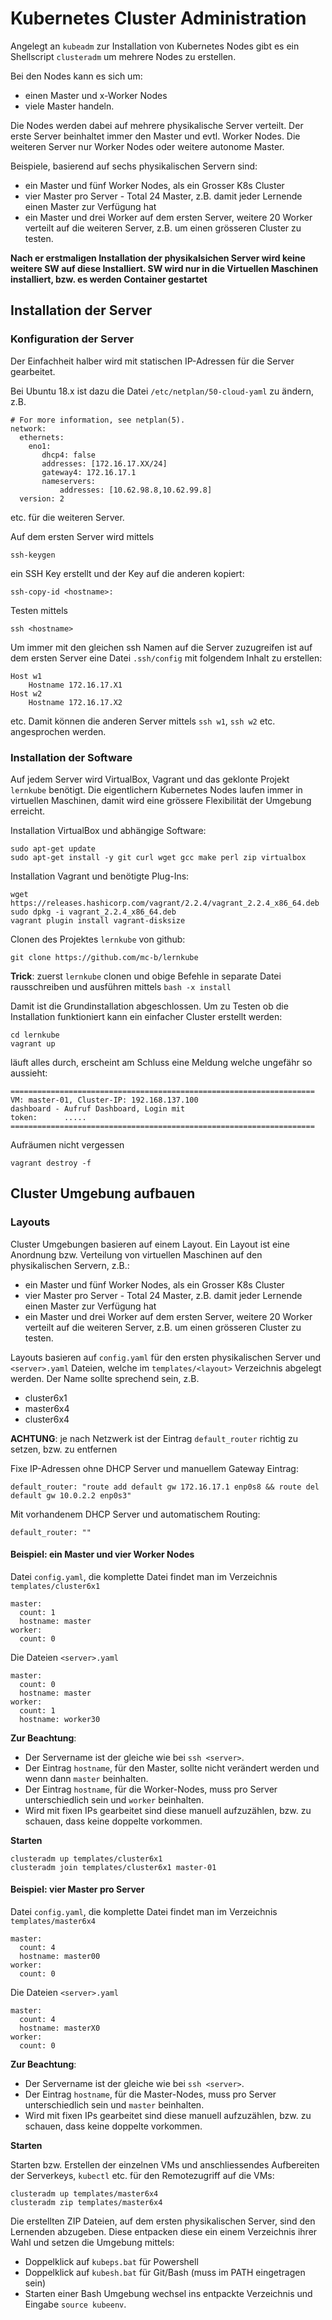 Kubernetes Cluster Administration
=================================

Angelegt an `kubeadm` zur Installation von Kubernetes Nodes gibt es ein Shellscript `clusteradm` um mehrere Nodes zu erstellen.

Bei den Nodes kann es sich um:
* einen Master und x-Worker Nodes 
* viele Master
handeln.

Die Nodes werden dabei auf mehrere physikalische Server verteilt. 
Der erste Server beinhaltet immer den Master und evtl. Worker Nodes. 
Die weiteren Server nur Worker Nodes oder weitere autonome Master.

Beispiele, basierend auf sechs physikalischen Servern sind:
* ein Master und fünf Worker Nodes, als ein Grosser K8s Cluster
* vier Master pro Server - Total 24 Master, z.B. damit jeder Lernende einen Master zur Verfügung hat
* ein Master und drei Worker auf dem ersten Server, weitere 20 Worker verteilt auf die weiteren Server, z.B. um einen grösseren Cluster zu testen.

**Nach er erstmaligen Installation der physikalsichen Server wird keine weitere SW auf diese Installiert. SW wird nur in die Virtuellen Maschinen installiert, bzw. es werden Container gestartet**

Installation der Server
-----------------------

### Konfiguration der Server

Der Einfachheit halber wird mit statischen IP-Adressen für die Server gearbeitet.

Bei Ubuntu 18.x ist dazu die Datei `/etc/netplan/50-cloud-yaml` zu ändern, z.B.

    # For more information, see netplan(5).
    network:
      ethernets:
        eno1:
           dhcp4: false
           addresses: [172.16.17.XX/24]
           gateway4: 172.16.17.1
           nameservers:
               addresses: [10.62.98.8,10.62.99.8]           
      version: 2

etc. für die weiteren Server.

Auf dem ersten Server wird mittels 

    ssh-keygen
    
ein SSH Key erstellt und der Key auf die anderen kopiert:

    ssh-copy-id <hostname>:
    
Testen mittels

    ssh <hostname>
    
Um immer mit den gleichen ssh Namen auf die Server zuzugreifen ist auf dem ersten Server eine Datei `.ssh/config` mit folgendem Inhalt zu erstellen:

    Host w1
        Hostname 172.16.17.X1
    Host w2
        Hostname 172.16.17.X2

etc. Damit können die anderen Server mittels `ssh w1`, `ssh w2` etc. angesprochen werden.     
    
### Installation der Software

Auf jedem Server wird VirtualBox, Vagrant und das geklonte Projekt `lernkube` benötigt. Die eigentlichern Kubernetes Nodes laufen immer in virtuellen Maschinen, damit wird eine grössere Flexibilität der Umgebung erreicht.

Installation VirtualBox und abhängige Software:

    sudo apt-get update
    sudo apt-get install -y git curl wget gcc make perl zip virtualbox

Installation Vagrant und benötigte Plug-Ins:

    wget https://releases.hashicorp.com/vagrant/2.2.4/vagrant_2.2.4_x86_64.deb
    sudo dpkg -i vagrant_2.2.4_x86_64.deb
    vagrant plugin install vagrant-disksize

Clonen des Projektes `lernkube` von github:

    git clone https://github.com/mc-b/lernkube
    
**Trick**: zuerst `lernkube` clonen und obige Befehle in separate Datei rausschreiben und ausführen mittels `bash -x install` 
    
Damit ist die Grundinstallation abgeschlossen. Um zu Testen ob die Installation funktioniert kann ein einfacher Cluster erstellt werden:

    cd lernkube
    vagrant up
        
läuft alles durch, erscheint am Schluss eine Meldung welche ungefähr so aussieht:

    ====================================================================
    VM: master-01, Cluster-IP: 192.168.137.100
    dashboard - Aufruf Dashboard, Login mit
    token:      .....
    ====================================================================

Aufräumen nicht vergessen

    vagrant destroy -f

Cluster Umgebung aufbauen
-------------------------

### Layouts

Cluster Umgebungen basieren auf einem Layout. Ein Layout ist eine Anordnung bzw. Verteilung von virtuellen Maschinen auf den physikalischen Servern, z.B.:
* ein Master und fünf Worker Nodes, als ein Grosser K8s Cluster
* vier Master pro Server - Total 24 Master, z.B. damit jeder Lernende einen Master zur Verfügung hat
* ein Master und drei Worker auf dem ersten Server, weitere 20 Worker verteilt auf die weiteren Server, z.B. um einen grösseren Cluster zu testen.

Layouts basieren auf `config.yaml` für den ersten physikalischen Server und `<server>.yaml` Dateien, welche im `templates/<layout>` Verzeichnis abgelegt werden.
Der Name sollte sprechend sein, z.B.
* cluster6x1
* master6x4
* cluster6x4

**ACHTUNG**: je nach Netzwerk ist der Eintrag `default_router` richtig zu setzen, bzw. zu entfernen

Fixe IP-Adressen ohne DHCP Server und manuellem Gateway Eintrag:

    default_router: "route add default gw 172.16.17.1 enp0s8 && route del default gw 10.0.2.2 enp0s3"
    
Mit vorhandenem DHCP Server und automatischem Routing:   

    default_router: ""

#### Beispiel: ein Master und vier Worker Nodes

Datei `config.yaml`, die komplette Datei findet man im Verzeichnis `templates/cluster6x1`

    master:
      count: 1
      hostname: master
    worker:
      count: 0

Die Dateien `<server>.yaml`

    master:
      count: 0
      hostname: master
    worker:
      count: 1
      hostname: worker30     
      
**Zur Beachtung**: 
* Der Servername ist der gleiche wie bei `ssh <server>`.
* Der Eintrag `hostname`, für den Master, sollte nicht verändert werden und wenn dann `master` beinhalten.
* Der Eintrag `hostname`, für die Worker-Nodes, muss pro Server unterschiedlich sein und `worker` beinhalten.
* Wird mit fixen IPs gearbeitet sind diese manuell aufzuzählen, bzw. zu schauen, dass keine doppelte vorkommen.

**Starten**

    clusteradm up templates/cluster6x1
    clusteradm join templates/cluster6x1 master-01
    
#### Beispiel: vier Master pro Server 

Datei `config.yaml`, die komplette Datei findet man im Verzeichnis `templates/master6x4`

    master:
      count: 4
      hostname: master00
    worker:
      count: 0

Die Dateien `<server>.yaml`

    master:
      count: 4
      hostname: masterX0
    worker:
      count: 0
      
**Zur Beachtung**: 
* Der Servername ist der gleiche wie bei `ssh <server>`.
* Der Eintrag `hostname`, für die Master-Nodes, muss pro Server unterschiedlich sein und `master` beinhalten.
* Wird mit fixen IPs gearbeitet sind diese manuell aufzuzählen, bzw. zu schauen, dass keine doppelte vorkommen.

**Starten**

Starten bzw. Erstellen der einzelnen VMs und anschliessendes Aufbereiten der Serverkeys, `kubectl` etc. für den Remotezugriff auf die VMs:

    clusteradm up templates/master6x4
    clusteradm zip templates/master6x4
   
Die erstellten ZIP Dateien, auf dem ersten physikalischen Server, sind den Lernenden abzugeben. Diese entpacken diese ein einem Verzeichnis ihrer Wahl und setzen die Umgebung mittels:
* Doppelklick auf `kubeps.bat` für Powershell
* Doppelklick auf `kubesh.bat` für Git/Bash (muss im PATH eingetragen sein)
* Starten einer Bash Umgebung wechsel ins entpackte Verzeichnis und Eingabe `source kubeenv`.

       
